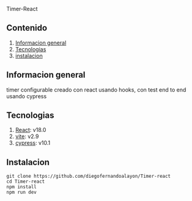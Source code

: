 Timer-React

## Contenido
1. [Informacion general](#informacion-general)
2. [Tecnologias](#tecnologias)
3. [instalacion](#instalacion)

## Informacion general
timer configurable creado con react usando hooks, con test end to end usando cypress

## Tecnologias

1. [React](https://es.reactjs.org): v18.0
2. [vite](https://vitejs.dev/): v2.9
3. [cypress](https://www.cypress.io/): v10.1

## Instalacion
```
git clone https://github.com/diegofernandoalayon/Timer-react
cd Timer-react
npm install
npm run dev
```
